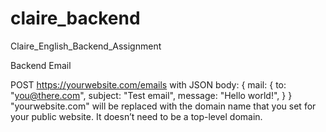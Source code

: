 # claire_backend
Claire_English_Backend_Assignment

Backend Email

POST https://yourwebsite.com/emails
with JSON body:
{
    mail: {
        to: "you@there.com",
        subject: "Test email",
        message: "Hello world!",
    }
}
"yourwebsite.com" will be replaced with the domain name that you set for your public website. It doesn’t need to be a top-level domain.
